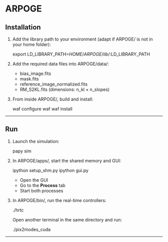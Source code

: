 # ARPOGE

## Installation

1. Add the library path to your environment (adapt if ARPOGE/ is not in your home folder):

   export LD_LIBRARY_PATH=$HOME/ARPOGE/lib/:$LD_LIBRARY_PATH

2. Add the required data files into ARPOGE/data/:
   - bias_image.fits
   - mask.fits
   - reference_image_normalized.fits
   - RM_S2KL.fits (dimensions: n_kl × n_slopes)

3. From inside ARPOGE/, build and install:

   waf configure
   waf
   waf install

---

## Run

1. Launch the simulation:

   papy sim

2. In ARPOGE/apps/, start the shared memory and GUI:

   ipython setup_shm.py
   ipython gui.py

   - Open the GUI
   - Go to the **Process** tab
   - Start both processes

3. In ARPOGE/bin/, run the real-time controllers:

   ./hrtc

   Open another terminal in the same directory and run:

   ./pix2modes_cuda

---


